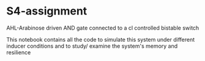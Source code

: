 # S4-assignment
AHL-Arabinose driven AND gate connected to a cl controlled bistable switch

This notebook contains all the code to simulate this system under different inducer conditions and to study/ examine the system's memory and resilience

